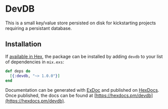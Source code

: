 # DevDB

This is a small key/value store persisted on disk for kickstarting projects
requiring a persistant database.

## Installation

If [available in Hex](https://hex.pm/docs/publish), the package can be installed
by adding `devdb` to your list of dependencies in `mix.exs`:

```elixir
def deps do
  [{:devdb, "~> 1.0.0"}]
end
```

Documentation can be generated with [ExDoc](https://github.com/elixir-lang/ex_doc)
and published on [HexDocs](https://hexdocs.pm). Once published, the docs can
be found at [https://hexdocs.pm/devdb](https://hexdocs.pm/devdb).

